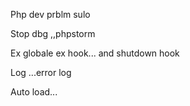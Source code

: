 Php dev prblm  sulo


Stop dbg  ,,phpstorm


Ex   globale ex hook...  and shutdown hook


Log  ...error log


Auto load...
